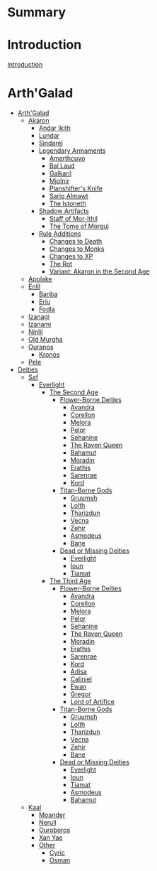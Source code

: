 # Summary

# Introduction
[Introduction](./Introduction.md)

# Arth'Galad
- [Arth'Galad](./Arth'Galad/Arth'Galad.md)
    - [Akaron](./Arth'Galad/Akaron.md)
        - [Andar Ikith](<./Arth'Galad/Akaron/Andar Ikith/Andar Ikith.md>)
        - [Lundar](./Arth'Galad/Akaron/Lundar/Lundar.md)
        - [Sindarel](./Arth'Galad/Akaron/Sindarel/Sindarel.md)
        - [Legendary Armaments](<./Arth'Galad/Akaron/Legendary Armaments/Legendary Armaments.md>)
            - [Amarthcuvo](<./Arth'Galad/Akaron/Legendary Armaments/Amarthcuvo.md>)
            - [Bal Laud](<Arth'Galad/Akaron/Legendary Armaments/Bal Laud.md>)
            - [Galkaril](<./Arth'Galad/Akaron/Legendary Armaments/Galkaril.md>)
            - [Mjolnir](<./Arth'Galad/Akaron/Legendary Armaments/Mjolnir.md>)
            - [Planshifter's Knife](<./Arth'Galad/Akaron/Legendary Armaments/Planshifter's Knife.md>)
            - [Sariq Almawt](<./Arth'Galad/Akaron/Legendary Armaments/Sariq Almawt.md>)
            - [The Istoneth](<./Arth'Galad/Akaron/Legendary Armaments/The Istoneth.md>)
        - [Shadow Artifacts]()
            - [Staff of Mor-Ithil](<./Arth'Galad/Akaron/Shadow Artifacts/Staff of Mor-Ithil.md>)
            - [The Tome of Morgul](<./Arth'Galad/Akaron/Shadow Artifacts/The Tome of Morgul.md>)
        - [Rule Additions]()
            - [Changes to Death](<./Arth'Galad/Akaron/Rule Additions/Changes to Death.md>)
            - [Changes to Monks](<./Arth'Galad/Akaron/Rule Additions/Changes to Monks.md>)
            - [Changes to XP](<./Arth'Galad/Akaron/Rule Additions/Changes to XP.md>)
            - [The Rot](<./Arth'Galad/Akaron/Rule Additions/The Rot.md>)
            - [Variant: Akaron in the Second Age](<./Arth'Galad/Akaron/Rule Additions/Variant: Akaron in the Second Age.md>)
    - [Apolake]()
    - [Enlil]()
        - [Banba](./Arth'Galad/Enlil/Banba/Banba.md)
        - [Eriu](./Arth'Galad/Enlil/Eriu/Eriu.md)
        - [Fodla](./Arth'Galad/Enlil/Fodla/Fodla.md)
    - [Izanagi]()
    - [Izanami](./Arth'Galad/Izanami/Izanami.md)
    - [Ninlil]()
    - [Old Murgha](<./Arth'Galad/Old Murgha/Old Murgha.md>)
    - [Ouranos]()
        - [Kronos](./Arth'Galad/Ouranos/Kronos/Kronos.md)
    - [Pele]()
- [Deities]()
    - [Saf]()
        - [Everlight]()
            - [The Second Age]()
                - [Flower-Borne Deities]()
                    - [Avandra](<./Deities/Saf/Everlight/Second Age/Flower-Borne Deities/Avandra/Avandra.md>)
                    - [Corellon](<./Deities/Saf/Everlight/Second Age/Flower-Borne Deities/Corellon/Corellon.md>)
                    - [Melora](<./Deities/Saf/Everlight/Second Age/Flower-Borne Deities/Melora/Melora.md>)
                    - [Pelor](<./Deities/Saf/Everlight/Second Age/Flower-Borne Deities/Pelor/Pelor.md>)
                    - [Sehanine](<./Deities/Saf/Everlight/Second Age/Flower-Borne Deities/Sehanine/Sehanine.md>)
                    - [The Raven Queen](<./Deities/Saf/Everlight/Second Age/Flower-Borne Deities/The Raven Queen/The Raven Queen.md>)
                    - [Bahamut](<./Deities/Saf/Everlight/Second Age/Flower-Borne Deities/Bahamut/Bahamut.md>)
                    - [Moradin](<./Deities/Saf/Everlight/Second Age/Flower-Borne Deities/Moradin/Moradin.md>)
                    - [Erathis](<./Deities/Saf/Everlight/Second Age/Flower-Borne Deities/Erathis/Erathis.md>)
                    - [Sarenrae](<./Deities/Saf/Everlight/Second Age/Flower-Borne Deities/Sarenrae/Sarenrae.md>)
                    - [Kord](<./Deities/Saf/Everlight/Second Age/Flower-Borne Deities/Kord/Kord.md>)
                - [Titan-Borne Gods]()
                    - [Gruumsh](<./Deities/Saf/Everlight/Second Age/Titan-Borne Gods/Gruumsh/Gruumsh.md>)
                    - [Lolth](<./Deities/Saf/Everlight/Second Age/Titan-Borne Gods/Lolth/Lolth.md>)
                    - [Tharizdun](<./Deities/Saf/Everlight/Second Age/Titan-Borne Gods/Tharizdun/Tharizdun.md>)
                    - [Vecna](<./Deities/Saf/Everlight/Second Age/Titan-Borne Gods/Vecna/Vecna.md>)
                    - [Zehir](<./Deities/Saf/Everlight/Second Age/Titan-Borne Gods/Zehir/Zehir.md>)
                    - [Asmodeus](<./Deities/Saf/Everlight/Second Age/Titan-Borne Gods/Asmodeus/Asmodeus.md>)
                    - [Bane](<./Deities/Saf/Everlight/Second Age/Titan-Borne Gods/Bane/Bane.md>)
                - [Dead or Missing Deities]()
                    - [Everlight](<./Deities/Saf/Everlight/Second Age/Dead or Missing Deities/Everlight/Everlight.md>)
                    - [Ioun](<./Deities/Saf/Everlight/Second Age/Dead or Missing Deities/Ioun/Ioun.md>)
                    - [Tiamat](<./Deities/Saf/Everlight/Second Age/Dead or Missing Deities/Tiamat/Tiamat.md>)
            - [The Third Age]()
                - [Flower-Borne Deities]()
                    - [Avandra](<./Deities/Saf/Everlight/Third Age/Flower-Borne Deities/Avandra/Avandra.md>)
                    - [Corellon](<./Deities/Saf/Everlight/Third Age/Flower-Borne Deities/Corellon/Corellon.md>)
                    - [Melora](<./Deities/Saf/Everlight/Third Age/Flower-Borne Deities/Melora/Melora.md>)
                    - [Pelor](<./Deities/Saf/Everlight/Third Age/Flower-Borne Deities/Pelor/Pelor.md>)
                    - [Sehanine](<./Deities/Saf/Everlight/Third Age/Flower-Borne Deities/Sehanine/Sehanine.md>)
                    - [The Raven Queen](<./Deities/Saf/Everlight/Third Age/Flower-Borne Deities/The Raven Queen/The Raven Queen.md>)
                    - [Moradin](<./Deities/Saf/Everlight/Third Age/Flower-Borne Deities/Moradin/Moradin.md>)
                    - [Erathis](<./Deities/Saf/Everlight/Third Age/Flower-Borne Deities/Erathis/Erathis.md>)
                    - [Sarenrae](<./Deities/Saf/Everlight/Third Age/Flower-Borne Deities/Sarenrae/Sarenrae.md>)
                    - [Kord](<./Deities/Saf/Everlight/Third Age/Flower-Borne Deities/Kord/Kord.md>)
                    - [Adisa](<./Deities/Saf/Everlight/Third Age/Flower-Borne Deities/Adisa/Adisa.md>)
                    - [Caliniel](<./Deities/Saf/Everlight/Third Age/Flower-Borne Deities/Caliniel/Caliniel.md>)
                    - [Ewan](<./Deities/Saf/Everlight/Third Age/Flower-Borne Deities/Ewan/Ewan.md>)
                    - [Gregor](<./Deities/Saf/Everlight/Third Age/Flower-Borne Deities/Gregor/Gregor.md>)
                    - [Lord of Artifice](<./Deities/Saf/Everlight/Third Age/Flower-Borne Deities/Lord of Artifice/Lord of Artifice.md>)
                - [Titan-Borne Gods]()
                    - [Gruumsh](<./Deities/Saf/Everlight/Third Age/Titan-Borne Gods/Gruumsh/Gruumsh.md>)
                    - [Lolth](<./Deities/Saf/Everlight/Third Age/Titan-Borne Gods/Lolth/Lolth.md>)
                    - [Tharizdun](<./Deities/Saf/Everlight/Third Age/Titan-Borne Gods/Tharizdun/Tharizdun.md>)
                    - [Vecna](<./Deities/Saf/Everlight/Third Age/Titan-Borne Gods/Vecna/Vecna.md>)
                    - [Zehir](<./Deities/Saf/Everlight/Third Age/Titan-Borne Gods/Zehir/Zehir.md>)
                    - [Bane](<./Deities/Saf/Everlight/Third Age/Titan-Borne Gods/Bane/Bane.md>)
                - [Dead or Missing Deities]()
                    - [Everlight](<./Deities/Saf/Everlight/Third Age/Dead or Missing Deities/Everlight/Everlight.md>)
                    - [Ioun](<./Deities/Saf/Everlight/Third Age/Dead or Missing Deities/Ioun/Ioun.md>)
                    - [Tiamat](<./Deities/Saf/Everlight/Third Age/Dead or Missing Deities/Tiamat/Tiamat.md>)
                    - [Asmodeus](<./Deities/Saf/Everlight/Third Age/Dead or Missing Deities/Asmodeus/Asmodeus.md>)
                    - [Bahamut](<./Deities/Saf/Everlight/Third Age/Dead or Missing Deities/Bahamut/Bahamut.md>)
    - [Kaal]()
        - [Moander](./Deities/Kaal/Moander/Moander.md)
        - [Nerull](./Deities/Kaal/Nerull/Nerull.md)
        - [Ouroboros](./Deities/Kaal/Ouroboros/Ouroboros.md)
        - [Xan Yae](<./Deities/Kaal/Xan Yae/Xan Yae.md>)
        - [Other]()
            - [Cyric](./Deities/Kaal/Other/Cyric/Cyric.md)
            - [Osman](./Deities/Kaal/Other/Osman/Osman.md)


